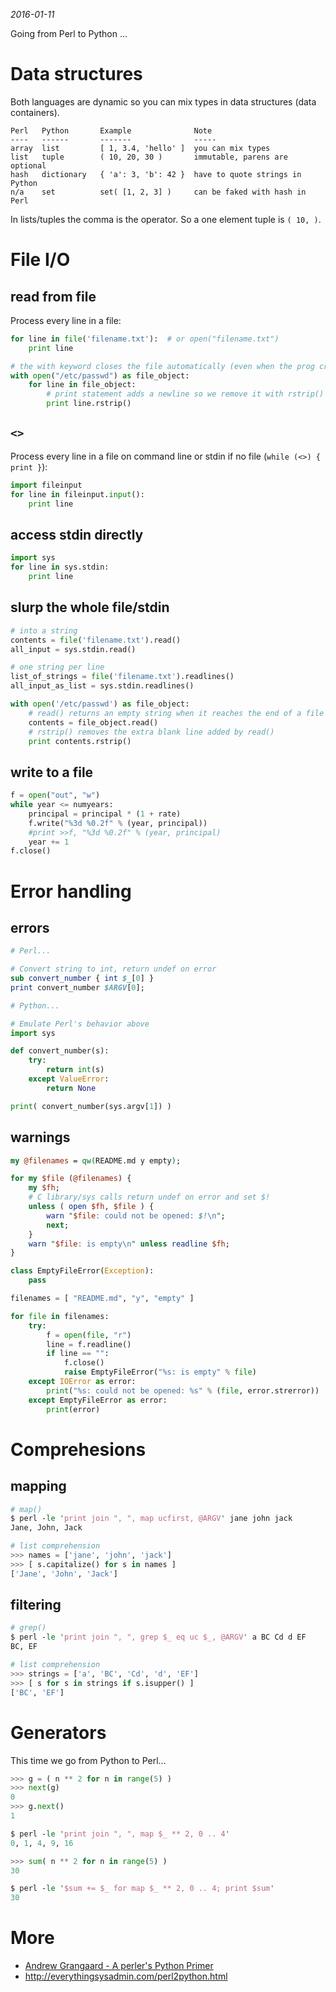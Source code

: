 *2016-01-11*

Going from Perl to Python ...

# Data structures

Both languages are dynamic so you can mix types in data structures (data
containers).

```
Perl   Python       Example              Note
----   ------       -------              -----
array  list         [ 1, 3.4, 'hello' ]  you can mix types
list   tuple        ( 10, 20, 30 )       immutable, parens are optional
hash   dictionary   { 'a': 3, 'b': 42 }  have to quote strings in Python
n/a    set          set( [1, 2, 3] )     can be faked with hash in Perl
```

In lists/tuples the comma is the operator. So a one element tuple is `( 10, )`.

# File I/O

## read from file

Process every line in a file:

```python
for line in file('filename.txt'):  # or open("filename.txt")
    print line

# the with keyword closes the file automatically (even when the prog crashes)
with open("/etc/passwd") as file_object:
    for line in file_object:
        # print statement adds a newline so we remove it with rstrip()
        print line.rstrip()
```

## `<>`

Process every line in a file on command line or stdin if no file (`while (<>) { print }`):

```python
import fileinput
for line in fileinput.input():
    print line
```

## access stdin directly

```python
import sys
for line in sys.stdin:
    print line
```

## slurp the whole file/stdin

```python
# into a string
contents = file('filename.txt').read()
all_input = sys.stdin.read()

# one string per line
list_of_strings = file('filename.txt').readlines()
all_input_as_list = sys.stdin.readlines()

with open('/etc/passwd') as file_object:
    # read() returns an empty string when it reaches the end of a file
    contents = file_object.read()
    # rstrip() removes the extra blank line added by read()
    print contents.rstrip()
```

## write to a file

```python
f = open("out", "w")
while year <= numyears:
    principal = principal * (1 + rate)
    f.write("%3d %0.2f" % (year, principal))
    #print >>f, "%3d %0.2f" % (year, principal)
    year += 1
f.close()
```

# Error handling

## errors

```perl
# Perl...

# Convert string to int, return undef on error
sub convert_number { int $_[0] }
print convert_number $ARGV[0];
```

```python
# Python...

# Emulate Perl's behavior above
import sys

def convert_number(s):
    try:
        return int(s)
    except ValueError:
        return None

print( convert_number(sys.argv[1]) )
```

## warnings

```perl
my @filenames = qw(README.md y empty);

for my $file (@filenames) {
    my $fh;
    # C library/sys calls return undef on error and set $!
    unless ( open $fh, $file ) {
        warn "$file: could not be opened: $!\n";
        next;
    }
    warn "$file: is empty\n" unless readline $fh;
}
```

```python
class EmptyFileError(Exception):
    pass

filenames = [ "README.md", "y", "empty" ]

for file in filenames:
    try:
        f = open(file, "r")
        line = f.readline()
        if line == "":
            f.close()
            raise EmptyFileError("%s: is empty" % file)
    except IOError as error:
        print("%s: could not be opened: %s" % (file, error.strerror))
    except EmptyFileError as error:
        print(error)
```

# Comprehesions

## mapping

```perl
# map()
$ perl -le 'print join ", ", map ucfirst, @ARGV' jane john jack
Jane, John, Jack
```

```python
# list comprehension
>>> names = ['jane', 'john', 'jack']
>>> [ s.capitalize() for s in names ]
['Jane', 'John', 'Jack']
```

## filtering

```perl
# grep()
$ perl -le 'print join ", ", grep $_ eq uc $_, @ARGV' a BC Cd d EF
BC, EF
```

```python
# list comprehension
>>> strings = ['a', 'BC', 'Cd', 'd', 'EF']
>>> [ s for s in strings if s.isupper() ]
['BC', 'EF']
```

# Generators

This time we go from Python to Perl...

```python
>>> g = ( n ** 2 for n in range(5) )
>>> next(g)
0
>>> g.next()
1
```

```perl
$ perl -le 'print join ", ", map $_ ** 2, 0 .. 4'
0, 1, 4, 9, 16
```

```python
>>> sum( n ** 2 for n in range(5) )
30
```

```perl
$ perl -le '$sum += $_ for map $_ ** 2, 0 .. 4; print $sum'
30
```

# More

* [Andrew Grangaard - A perler's Python Primer](https://youtu.be/-tdI9RYjZNE)
* http://everythingsysadmin.com/perl2python.html

